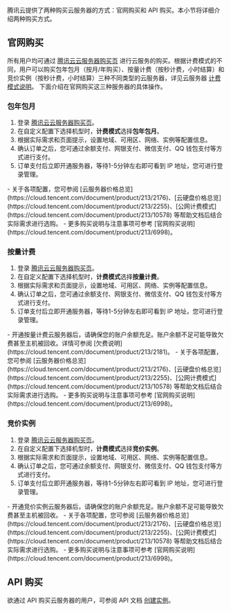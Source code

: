 腾讯云提供了两种购买云服务器的方式：官网购买和 API 购买。本小节将详细介绍两种购买方式。

## 官网购买

所有用户均可通过 [腾讯云云服务器购买页](http://manage.qcloud.com/shoppingcart/shop.php?tab=cvm) 进行云服务的购买。根据计费模式的不同，用户可以购买包年包月（按月/年购买）、按量计费（按秒计费，小时结算）和竞价实例（按秒计费，小时结算）三种不同类型的云服务器，详见云服务器 [计费模式说明](https://cloud.tencent.com/document/product/213/2180)。
下面介绍在官网购买这三种服务器的具体操作。

### 包年包月
1. 登录 [腾讯云云服务器购买页](http://manage.qcloud.com/shoppingcart/shop.php?tab=cvm)。
2. 在自定义配置下选择机型时，**计费模式**选择**包年包月**。
3. 根据实际需求和页面提示，设置地域、可用区、网络、实例等配置信息。
4. 确认订单之后，您可通过余额支付、网银支付、微信支付、QQ 钱包支付等方式进行支付。
5. 订单支付后立即开通服务器，等待1-5分钟左右即可看到 IP 地址，您可进行登录管理。


<dx-alert infotype="notice" title="">
- 关于各项配置，您可参阅 [云服务器价格总览](https://cloud.tencent.com/document/product/213/2176)、[云硬盘价格总览](https://cloud.tencent.com/document/product/213/2255)、[公网计费模式](https://cloud.tencent.com/document/product/213/10578) 等帮助文档后结合实际需求进行选购。
- 更多购买说明与注意事项可参考 [官网购买说明](https://cloud.tencent.com/document/product/213/6998)。
</dx-alert>




### 按量计费
 
1. 登录 [腾讯云云服务器购买页](http://manage.qcloud.com/shoppingcart/shop.php?tab=cvm)。
2. 在自定义配置下选择机型时，**计费模式**选择**按量计费**。
3. 根据实际需求和页面提示，设置地域、可用区、网络、实例等配置信息。
4. 确认订单之后，您可通过余额支付、网银支付、微信支付、QQ 钱包支付等方式进行支付。
5. 订单支付后立即开通服务器，等待1-5分钟左右即可看到 IP 地址，您可进行登录管理。



<dx-alert infotype="notice" title="">
- 开通按量计费云服务器后，请确保您的账户余额充足。账户余额不足可能导致欠费甚至主机被回收。详情可参阅 [欠费说明](https://cloud.tencent.com/document/product/213/2181)。
- 关于各项配置，您可参阅 [云服务器价格总览](https://cloud.tencent.com/document/product/213/2176)、[云硬盘价格总览](https://cloud.tencent.com/document/product/213/2255)、[公网计费模式](https://cloud.tencent.com/document/product/213/10578) 等帮助文档后结合实际需求进行选购。
- 更多购买说明与注意事项可参考 [官网购买说明](https://cloud.tencent.com/document/product/213/6998)。
</dx-alert>





### 竞价实例
 
1. 登录 [腾讯云云服务器购买页](http://manage.qcloud.com/shoppingcart/shop.php?tab=cvm)。
2. 在自定义配置下选择机型时，**计费模式**选择**竞价实例**。
3. 根据实际需求和页面提示，设置地域、可用区、网络、实例等配置信息。
4. 确认订单之后，您可通过余额支付、网银支付、微信支付、QQ 钱包支付等方式进行支付。
5. 订单支付后立即开通服务器，等待1-5分钟左右即可看到 IP 地址，您可进行登录管理。



<dx-alert infotype="notice" title="">
- 开通竞价实例云服务器后，请确保您的账户余额充足。账户余额不足可能导致欠费甚至主机被回收。
- 关于各项配置，您可参阅 [云服务器价格总览](https://cloud.tencent.com/document/product/213/2176)、[云硬盘价格总览](https://cloud.tencent.com/document/product/213/2255)、[公网计费模式](https://cloud.tencent.com/document/product/213/10578) 等帮助文档后结合实际需求进行选购。
- 更多购买说明与注意事项可参考 [官网购买说明](https://cloud.tencent.com/document/product/213/6998)。
</dx-alert>




## API 购买
欲通过 API 购买云服务器的用户，可参阅 API 文档 [创建实例](https://cloud.tencent.com/document/api/213/15730)。

